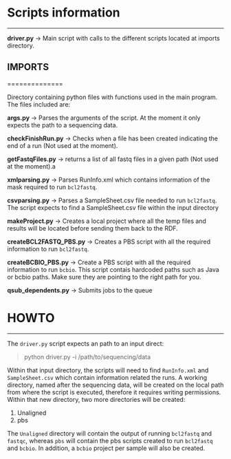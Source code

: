 # Scripts information #
---------------------

**driver.py** ->  Main script with calls to the different scripts located at imports directory.

## IMPORTS ##
==============

Directory containing python files with functions used in the main program.
The files included are:

**args.py** -> Parses the arguments of the script. At the moment it only expects the path to a sequencing data.

**checkFinishRun.py** -> Checks when a file has been created indicating the end of a run (Not used at the moment).

**getFastqFiles.py** -> returns a list of all fastq files in a given path (Not used at the moment).a

**xmlparsing.py** -> Parses RunInfo.xml which contains information of the mask required to run `bcl2fastq`.

**csvparsing.py** -> Parses a SampleSheet.csv file needed to run `bcl2fastq`. The script expects to find a SampleSheet.csv file within the input directory

**makeProject.py** -> Creates a local project where all the temp files and results will be located before sending them back to the RDF.

**createBCL2FASTQ_PBS.py** -> Creates a PBS script with all the required information to run `bcl2fastq`.

**createBCBIO_PBS.py** -> Create a PBS script with all the required information to run `bcbio`. This script contais hardcoded paths such as Java or bcbio paths. Make sure they are pointing to the right path for you.

**qsub_dependents.py** -> Submits jobs to the queue 


# HOWTO #
---------------------

The `driver.py` script expects an path to an input direct:

> python driver.py -i /path/to/sequencing/data

Within that input directory, the scripts will need to find `RunInfo.xml` and `SampleSheet.csv` which contain information related the runs. A working directory, named after the sequencing data, will be created on the local path from 
where the script is executed, therefore it requires writing permissions. Within that new directory, two more directories will be created:

1. Unaligned
2. pbs

The `Unaligned` directory will contain the output of running `bcl2fastq` and `fastqc`, whereas `pbs` will contain the pbs scripts created to run `bcl2fastq` and `bcbio`. In addition, a `bcbio` project
per sample will also be created. 
